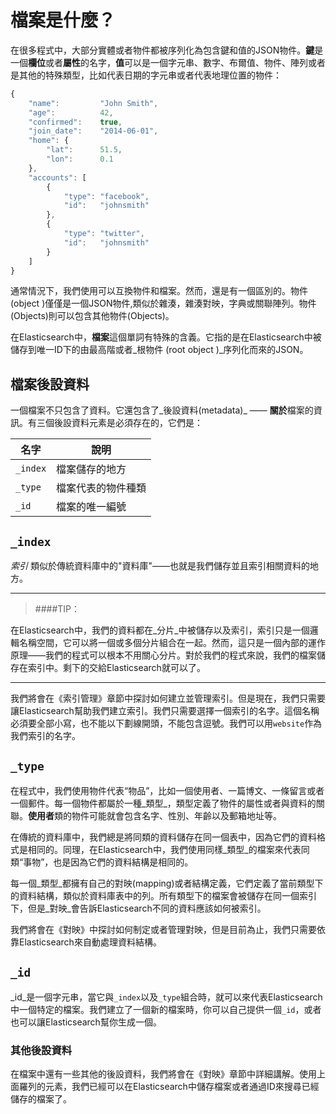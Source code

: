 # 檔案是什麼？

在很多程式中，大部分實體或者物件都被序列化為包含鍵和值的JSON物件。**鍵**是一個**欄位**或者**屬性**的名字，**值**可以是一個字元串、數字、布爾值、物件、陣列或者是其他的特殊類型，比如代表日期的字元串或者代表地理位置的物件：

```js
{
    "name":         "John Smith",
    "age":          42,
    "confirmed":    true,
    "join_date":    "2014-06-01",
    "home": {
        "lat":      51.5,
        "lon":      0.1
    },
    "accounts": [
        {
            "type": "facebook",
            "id":   "johnsmith"
        },
        {
            "type": "twitter",
            "id":   "johnsmith"
        }
    ]
}
```
通常情況下，我們使用可以互換物件和檔案。然而，還是有一個區別的。物件(object )僅僅是一個JSON物件,類似於雜湊，雜湊對映，字典或關聯陣列。物件(Objects)則可以包含其他物件(Objects)。

在Elasticsearch中，**檔案**這個單詞有特殊的含義。它指的是在Elasticsearch中被儲存到唯一ID下的由最高階或者_根物件 (root object )_序列化而來的JSON。



## 檔案後設資料

一個檔案不只包含了資料。它還包含了_後設資料(metadata)_ —— **關於**檔案的資訊。有三個後設資料元素是必須存在的，它們是：

| 名字 | 說明 |
| -- | -- |
| `_index` | 檔案儲存的地方 |
| `_type` | 檔案代表的物件種類 |
| `_id` | 檔案的唯一編號 |


## `_index`

_索引_ 類似於傳統資料庫中的"資料庫"——也就是我們儲存並且索引相關資料的地方。

***
> ####TIP：

在Elasticsearch中，我們的資料都在_分片_中被儲存以及索引，索引只是一個邏輯名稱空間，它可以將一個或多個分片組合在一起。然而，這只是一個內部的運作原理——我們的程式可以根本不用關心分片。對於我們的程式來說，我們的檔案儲存在索引中。剩下的交給Elasticsearch就可以了。
***

我們將會在《索引管理》章節中探討如何建立並管理索引。但是現在，我們只需要讓Elasticsearch幫助我們建立索引。我們只需要選擇一個索引的名字。這個名稱必須要全部小寫，也不能以下劃線開頭，不能包含逗號。我們可以用`website`作為我們索引的名字。

## `_type`

在程式中，我們使用物件代表“物品”，比如一個使用者、一篇博文、一條留言或者一個郵件。每一個物件都屬於一種_類型_，類型定義了物件的屬性或者與資料的關聯。**使用者**類的物件可能就會包含名字、性別、年齡以及郵箱地址等。

在傳統的資料庫中，我們總是將同類的資料儲存在同一個表中，因為它們的資料格式是相同的。同理，在Elasticsearch中，我們使用同樣_類型_的檔案來代表同類“事物”，也是因為它們的資料結構是相同的。

每一個_類型_都擁有自己的對映(mapping)或者結構定義，它們定義了當前類型下的資料結構，類似於資料庫表中的列。所有類型下的檔案會被儲存在同一個索引下，但是_對映_會告訴Elasticsearch不同的資料應該如何被索引。

我們將會在《對映》中探討如何制定或者管理對映，但是目前為止，我們只需要依靠Elasticsearch來自動處理資料結構。


## `_id`

_id_是一個字元串，當它與`_index`以及`_type`組合時，就可以來代表Elasticsearch中一個特定的檔案。我們建立了一個新的檔案時，你可以自己提供一個`_id`，或者也可以讓Elasticsearch幫你生成一個。

### 其他後設資料

在檔案中還有一些其他的後設資料，我們將會在《對映》章節中詳細講解。使用上面羅列的元素，我們已經可以在Elasticsearch中儲存檔案或者通過ID來搜尋已經儲存的檔案了。
